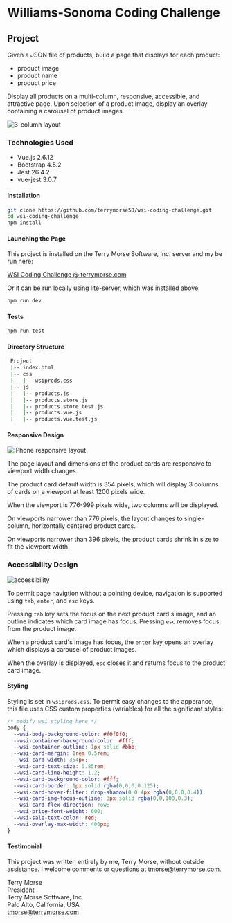 # Williams-Sonoma Coding Challenge #

## Project ##

Given a JSON file of products, build a page that displays for each
 product:

* product image
* product name
* product price

Display all products on a multi-column, responsive, accessible, and attractive
 page. Upon selection of a product image, display an overlay containing a
  carousel of product images.
  
![3-column layout](https://terrymorse.com/public/wscc-3-column.png "3-column
   layout")


### Technologies Used ###

* Vue.js 2.6.12
* Bootstrap 4.5.2
* Jest 26.4.2
* vue-jest 3.0.7

#### Installation ####

```bash
git clone https://github.com/terrymorse58/wsi-coding-challenge.git
cd wsi-coding-challenge
npm install
```
#### Launching the Page ###

This project is installed on the Terry Morse Software, Inc. server and my be run
 here:
 
[WSI Coding Challenge @ terrymorse.com](https://terrymorse.com/private/wsicodechallenge/index.html)

Or it can be run locally using lite-server, which was installed above:
```bash
npm run dev
```

#### Tests ####
```bash
npm run test
```

#### Directory Structure ####
```bash
 Project
 |-- index.html
 |-- css
 |   |-- wsiprods.css
 |-- js
 |   |-- products.js
 |   |-- products.store.js
 |   |-- products.store.test.js
 |   |-- products.vue.js
 |   |-- products.vue.test.js
```

#### Responsive Design ####

![iPhone responsive layout](https://terrymorse.com/public/wsicc-iphone.png "3
-column
 layout")


The page layout and dimensions of the product cards are responsive to viewport
width changes.
 
The product card default width is 354 pixels, which will display 3
 columns of cards on a viewport at least 1200 pixels wide.
 
When the viewport is 776-999 pixels wide, two columns will be
  displayed. 
 
On viewports narrower than 776 pixels, the layout changes to single-column,
horizontally centered product cards.
 
On viewports narrower than 396 pixels, the product cards shrink in size
 to fit the viewport width.

### Accessibility Design ###

![accessibility](https://terrymorse.com/public/wsicc-accessibility.gif
 "accessibility design")

To permit page navigtion without a pointing device, navigation is
 supported using `tab`, `enter`, and `esc` keys.

Pressing `tab` key sets the focus on the next product card's image, and an
 outline indicates which card image has focus. Pressing `esc` removes
 focus from the product image.

When a product card's image has focus, the `enter` key opens an
 overlay which displays a carousel of product images.
 
When the overlay is displayed, `esc` closes it and returns
 focus to the product card image.

#### Styling ####

Styling is set in `wsiprods.css`. To permit easy changes to the apperance,
this file uses CSS custom properties (variables) for all the significant
 styles:
  
```css
/* modify wsi styling here */
body {
  --wsi-body-background-color: #f0f0f0;
  --wsi-container-background-color: #fff;
  --wsi-container-outline: 1px solid #bbb;
  --wsi-card-margin: 1rem 0.5rem;
  --wsi-card-width: 354px;
  --wsi-card-text-size: 0.85rem;
  --wsi-card-line-height: 1.2;
  --wsi-card-background-color: #fff;
  --wsi-card-border: 1px solid rgba(0,0,0,0.125);
  --wsi-card-hover-filter: drop-shadow(0 0 4px rgba(0,0,0,0.4));
  --wsi-card-img-focus-outline: 3px solid rgba(0,0,100,0.3);
  --wsi-card-flex-direction: row;
  --wsi-price-font-weight: 600;
  --wsi-sale-text-color: red;
  --wsi-overlay-max-width: 400px;
}
```

#### Testimonial ####

This project was written entirely by me, Terry Morse, without outside
 assistance. I welcome comments or questions at
[tmorse@terrymorse.com](mailto:tmorse@terrymorse.com "Terry Morse email
 address").
 
 Terry Morse<br>
 President<br>
 Terry Morse Software, Inc.<br>
 Palo Alto, California, USA<br>
 [tmorse@terrymorse.com](mailto:tmorse@terrymorse.com)
